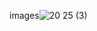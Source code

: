 images![20 25 (3)](https://github.com/user-attachments/assets/6e670e99-7a57-48dd-837f-a41ff1735f32)
